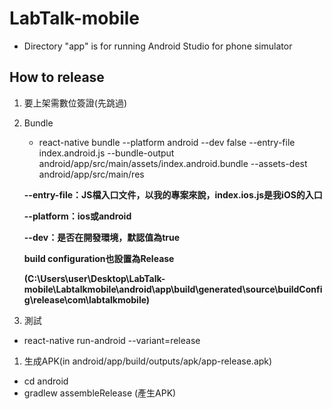 # LabTalk-mobile
* Directory "app" is for running Android Studio for phone simulator
## How to release 
1. 要上架需數位簽證(先跳過)

1. Bundle 
   * react-native bundle --platform android --dev false --entry-file index.android.js --bundle-output     android/app/src/main/assets/index.android.bundle --assets-dest android/app/src/main/res
   
   **--entry-file：JS檔入口文件，以我的專案來說，index.ios.js是我iOS的入口**
   
   **--platform：ios或android**
   
   **--dev：是否在開發環境，默認值為true**
   
   **build configuration也設置為Release**
   
   **(C:\Users\user\Desktop\LabTalk-mobile\Labtalkmobile\android\app\build\generated\source\buildConfig\release\com\labtalkmobile)**


   
1. 測試 
  * react-native run-android --variant=release

1. 生成APK(in android/app/build/outputs/apk/app-release.apk)
  * cd android 
  * gradlew assembleRelease (產生APK)
